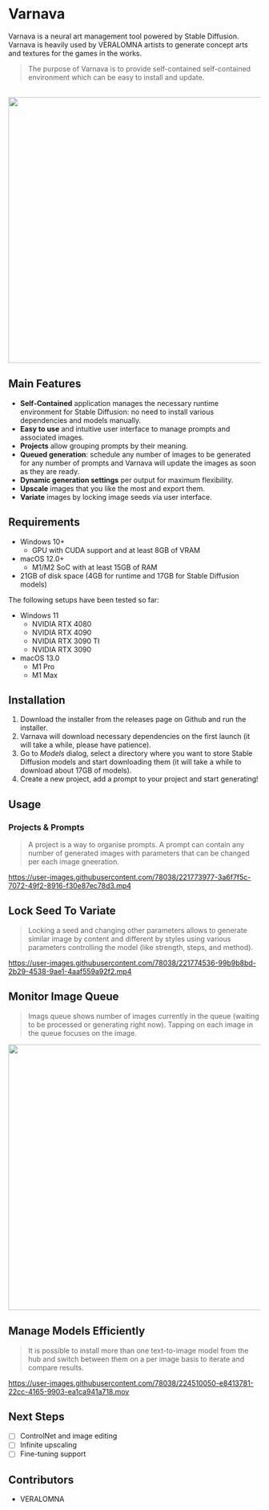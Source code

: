 # Varnava

Varnava is a neural art management tool powered by Stable Diffusion. Varnava is heavily used by VERALOMNA artists to generate concept arts and textures for the games in the works. 

> The purpose of Varnava is to provide self-contained self-contained environment which can be easy to install and update. 

<br />
<img src="https://user-images.githubusercontent.com/78038/221606253-c3ff360d-48ef-4a7e-951c-abe748daf170.png" width="530" />

## Main Features

- **Self-Contained** application manages the necessary runtime environment for Stable Diffusion: no need to install various dependencies and models manually. 
- **Easy to use** and intuitive user interface to manage prompts and associated images.
- **Projects** allow grouping prompts by their meaning.
- **Queued generation**: schedule any number of images to be generated for any number of prompts and Varnava will update the images as soon as they are ready.
- **Dynamic generation settings** per output for maximum flexibility.
- **Upscale** images that you like the most and export them.
- **Variate** images by locking image seeds via user interface.

## Requirements 

- Windows 10+
  - GPU with CUDA support and at least 8GB of VRAM
- macOS 12.0+
  - M1/M2 SoC with at least 15GB of RAM
- 21GB of disk space (4GB for runtime and 17GB for Stable Diffusion models)

The following setups have been tested so far:

- Windows 11
  - NVIDIA RTX 4080
  - NVIDIA RTX 4090
  - NVIDIA RTX 3090 TI
  - NVIDIA RTX 3090
- macOS 13.0
  - M1 Pro
  - M1 Max

## Installation

1. Download the installer from the releases page on Github and run the installer.
2. Varnava will download necessary dependencies on the first launch (it will take a while, please have patience).
3. Go to *Models* dialog, select a directory where you want to store Stable Diffusion models and start downloading them (it will take a while to download about 17GB of models).
4. Create a new project, add a prompt to your project and start generating!

## Usage

### Projects & Prompts

> A project is a way to organise prompts. A prompt can contain any number of generated images with parameters that can be changed per each image gneeration.

https://user-images.githubusercontent.com/78038/221773977-3a6f7f5c-7072-49f2-8916-f30e87ec78d3.mp4

## Lock Seed To Variate

> Locking a seed and changing other parameters allows to generate similar image by content and different by styles using various parameters controlling the model (like strength, steps, and method). 

https://user-images.githubusercontent.com/78038/221774536-99b9b8bd-2b29-4538-9ae1-4aaf559a92f2.mp4

## Monitor Image Queue

> Imags queue shows number of images currently in the queue (waiting to be processed or generating right now). Tapping on each image in the queue focuses on the image.

<img src="https://user-images.githubusercontent.com/78038/221611689-9a566006-ff92-484a-aafb-bf6bf7a96e5d.png" width="530" />

## Manage Models Efficiently

> It is possible to install more than one text-to-image model from the hub and switch between them on a per image basis to iterate and compare results.

https://user-images.githubusercontent.com/78038/224510050-e8413781-22cc-4165-9903-ea1ca941a718.mov


## Next Steps

- [ ] ControlNet and image editing
- [ ] Infinite upscaling
- [ ] Fine-tuning support

## Contributors

- VERALOMNA
